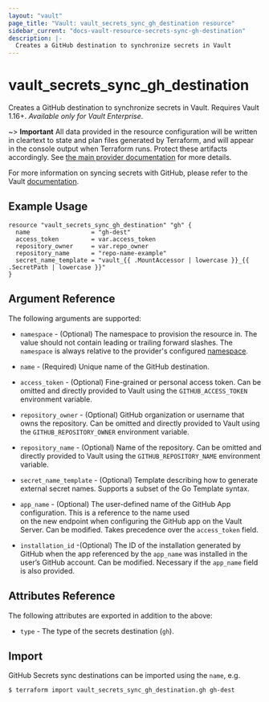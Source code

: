 ```yaml
---
layout: "vault"
page_title: "Vault: vault_secrets_sync_gh_destination resource"
sidebar_current: "docs-vault-resource-secrets-sync-gh-destination"
description: |-
  Creates a GitHub destination to synchronize secrets in Vault
---
```


# vault\_secrets\_sync\_gh\_destination

Creates a GitHub destination to synchronize secrets in Vault. Requires Vault 1.16+.
*Available only for Vault Enterprise*.

~> **Important** All data provided in the resource configuration will be
written in cleartext to state and plan files generated by Terraform, and
will appear in the console output when Terraform runs. Protect these
artifacts accordingly. See
[the main provider documentation](../index.html)
for more details.

For more information on syncing secrets with GitHub, please refer to the Vault
[documentation](https://developer.hashicorp.com/vault/docs/sync/github).

## Example Usage

```hcl
resource "vault_secrets_sync_gh_destination" "gh" {
  name                 = "gh-dest"
  access_token         = var.access_token
  repository_owner     = var.repo_owner
  repository_name      = "repo-name-example"
  secret_name_template = "vault_{{ .MountAccessor | lowercase }}_{{ .SecretPath | lowercase }}"
}
```

## Argument Reference

The following arguments are supported:

* `namespace` - (Optional) The namespace to provision the resource in.
  The value should not contain leading or trailing forward slashes.
  The `namespace` is always relative to the provider's configured [namespace](/docs/providers/vault/index.html#namespace).

* `name` - (Required) Unique name of the GitHub destination.

* `access_token` - (Optional) Fine-grained or personal access token.
  Can be omitted and directly provided to Vault using the `GITHUB_ACCESS_TOKEN` environment
  variable.

* `repository_owner` - (Optional) GitHub organization or username that owns the repository.
  Can be omitted and directly provided to Vault using the `GITHUB_REPOSITORY_OWNER` environment
  variable.

* `repository_name` - (Optional) Name of the repository.
  Can be omitted and directly provided to Vault using the `GITHUB_REPOSITORY_NAME` environment
  variable.

* `secret_name_template` - (Optional) Template describing how to generate external secret names.
  Supports a subset of the Go Template syntax.

* `app_name` - (Optional) The user-defined name of the GitHub App configuration. This is a reference to the name used   
  on the new endpoint when configuring the GitHub app on the Vault Server. Can be modified. 
  Takes precedence over the `access_token` field.

* `installation_id` -(Optional) The ID of the installation generated by GitHub when the app referenced by the `app_name` 
  was installed in the user’s GitHub account. Can be modified. Necessary if the `app_name` field is also provided.


## Attributes Reference

The following attributes are exported in addition to the above:

* `type` - The type of the secrets destination (`gh`).

## Import

GitHub Secrets sync destinations can be imported using the `name`, e.g.

```
$ terraform import vault_secrets_sync_gh_destination.gh gh-dest
```
